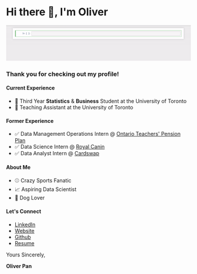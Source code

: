 # Hi there 👋, I'm Oliver

![](https://github.com/oliverkpan/oliverkpan/blob/master/profile_vid.gif)

### Thank you for checking out my profile!

#### Current Experience
- :school_satchel: Third Year **Statistics** & **Business** Student at the University of Toronto
- :raising_hand: Teaching Assistant at the University of Toronto

#### Former Experience
- :white_check_mark: Data Management Operations Intern @ [Ontario Teachers' Pension Plan](https://www.otpp.com/)
- :white_check_mark: Data Science Intern @ [Royal Canin](https://www.royalcanin.com/ca/en_ca)
- :white_check_mark: Data Analyst Intern @ [Cardswap](www.cardswap.ca)

#### About Me
- :baseball: Crazy Sports Fanatic
- :chart_with_upwards_trend: Aspiring Data Scientist
- :dog: Dog Lover

#### Let's Connect
- [LinkedIn](https://www.linkedin.com/in/oliverpan/)
- [Website](http://oliverkpan.com/)
- [Github](https://github.com/oliverkpan)
- [Resume](https://github.com/oliverkpan/oliverkpan.github.io/blob/master/files/OliverPanResume.pdf)



Yours Sincerely,

**Oliver Pan**


